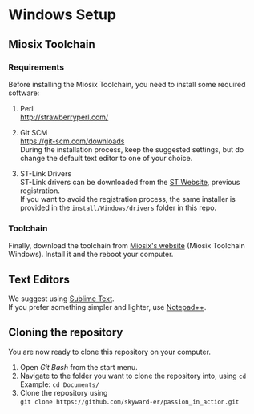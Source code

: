 # Windows Setup

## Miosix Toolchain
### Requirements
Before installing the Miosix Toolchain, you need to install some required software:
1. Perl  
http://strawberryperl.com/

2.  Git SCM  
https://git-scm.com/downloads  
During the installation process, keep the suggested settings, but do change the default text editor to one of your choice.

3. ST-Link Drivers  
ST-Link drivers can be downloaded from the [ST Website](https://www.st.com/en/development-tools/stsw-link004.html#), previous registration.   
If you want to avoid the registration process, the same installer is provided in the `install/Windows/drivers` folder in this repo.

### Toolchain
Finally, download the toolchain from [Miosix's website](https://miosix.org/wiki/index.php?title=Miosix_Toolchain) (Miosix Toolchain Windows). Install it and the reboot your computer.

## Text Editors
We suggest using [Sublime Text](https://www.sublimetext.com/).  
If you prefer something simpler and lighter, use [Notepad++](https://notepad-plus-plus.org/).

## Cloning the repository
You are now ready to clone this repository on your computer.
1. Open _Git Bash_ from the start menu.
2. Navigate to the folder you want to clone the repository into, using `cd`  
Example: `cd Documents/`
3. Clone the repository using  
`git clone https://github.com/skyward-er/passion_in_action.git`
